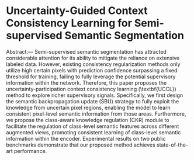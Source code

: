 # Uncertainty-Guided Context Consistency Learning for Semi-supervised Semantic Segmentation
Abstract:— Semi-supervised semantic segmentation has attracted considerable attention for its ability to mitigate the reliance on extensive labeled data. However, existing consistency regularization methods only utilize high certain pixels with prediction confidence surpassing a fixed threshold for training, failing to fully leverage the potential supervisory information within the network.  Therefore, this paper proposes the uncertainty-participation  context consistency learning (\textbf{UCCL}) method to explore richer supervisory signals. Specifically, we first design the semantic backpropagation update (SBU) strategy to fully exploit the knowledge from uncertain pixel regions, enabling the model to learn consistent pixel-level semantic information from those areas. Furthermore, we propose the class-aware knowledge regulation (CKR) module to facilitate the regulation of class-level semantic features across different augmented views, promoting consistent learning of class-level semantic information within the encoder.
Experimental results on two public benchmarks demonstrate that our proposed method achieves state-of-the-art performance. 




